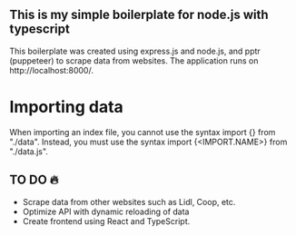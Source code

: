 ## This is my simple boilerplate for node.js with typescript

This boilerplate was created using express.js and node.js, and pptr (puppeteer) to scrape data from websites. The application runs on http://localhost:8000/.

# Importing data

When importing an index file, you cannot use the syntax import {<IMPORT-NAME>} from "./data". Instead, you must use the syntax import {<IMPORT.NAME>} from "./data.js".

## TO DO 🔥

- Scrape data from other websites such as Lidl, Coop, etc.
- Optimize API with dynamic reloading of data
- Create frontend using React and TypeScript.
